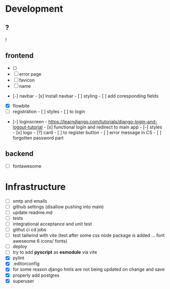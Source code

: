 # Development
?
-
!

## frontend
- [ ]
- [ ] error page
- [ ] favicon
- [ ] name
- [-] navbar
        - [x] install navbar
        - [ ] styling
        - [ ] add coresponding fields
- [x] flowbite
- [ ] registration
        - [ ] styles
        - [ ] to login
- [-] loginscreen
        -  https://learndjango.com/tutorials/django-login-and-logout-tutorial
        - [x] functional login and redirect to main app
        - [-] styles
                - [x] logo
                - [?] card
        - [ ] to register button
        - [ ] error message in CS
        - [ ] forgotten password part

## backend
- [ ] fontawesome

# Infrastructure
- [ ] smtp and emails
- [ ] github settings (disallow pushing into main)
- [ ] update readme.md
- [ ] tests
- [ ] integrational acceptance and unit test
- [ ] githut ci cd jobs
- [ ] test tailwind with vite (test after some css node package is added ... font aweseome 6 icons/ fonts)
- [ ] deploy
- [ ] try to add **pyscript** as **esmodule** via vite
- [x] pylint
- [x] .editorconfig
- [x] for some reason django hmls are not being updated on change and save
- [x] properly add postgres
- [x] superuser
